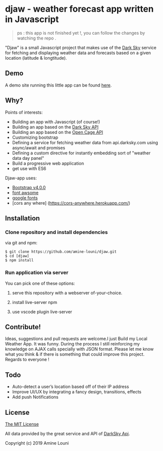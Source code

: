 # djaw - weather forecast app written in Javascript

> ps : this app is not finished yet !, you can follow the changes by watching the repo .
 

 
 
 
"Djaw" is a small Javascript  project that makes use of the [Dark Sky](https://darksky.net)
service for fetching and displaying weather data and forecasts based on a given location (latitude & longtitude).

 


## Demo

A demo site running this little app can be found [here](https://djaw.netlify.com/).


## Why?

Points of interests:

* Building an app with Javascript (of course!)
* Building an app based on the [Dark Sky API](https://darksky.net/)
* Building an app based on the [Open Cage API](https://opencagedata.com/api/)
* Customizing bootstrap
* Defining a service for fetching weather data from api.darksky.com  using async/await and promises
* Defining a custom directive for instantly embedding sort of "weather data day panel"
* Build a progressive web application
* get use with ES6 
 

Djaw-app uses:
* [Bootstrap v4.0.0](https://github.com/twbs/bootstrap)
* [font awsome](https://fontawesome.com/)
* [google fonts](https://fonts.google.com/)
* [cors any where] (https://cors-anywhere.herokuapp.com/)


## Installation

### Clone repository and install dependencies

via git and npm:

```
$ git clone https://github.com/amine-louni/djaw.git
$ cd [djaw]
$ npm install
```

### Run application via server

You can pick one of these options:

1. serve this repository with a webserver of-your-choice.

2. install live-server npm 

2. use vscode plugin live-server 

 

## Contribute!

Ideas, suggestions and pull requests are welcome.I just Build my Local Weather App. It was funny. During the process I still reinforcing my knowledge on AJAX calls specially with JSON format. Please let me know what you think & if there is something that could improve this project. Regards to everyone !




## Todo
* Auto-detect a user’s location based off of their IP address
* Improve UI/UX by integrating a fancy design, transitions, effects
* Add push Notifications
 


## License

[The MIT License](http://opensource.org/licenses/MIT)

All data provided by the great service and API of [DarkSky Api](https://darksky.net/).

Copyright (c) 2019 Amine Louni 

